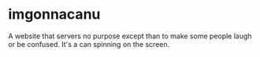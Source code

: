 # imgonnacanu
A website that servers no purpose except than to make some people laugh or be confused. It's a can spinning on the screen.
